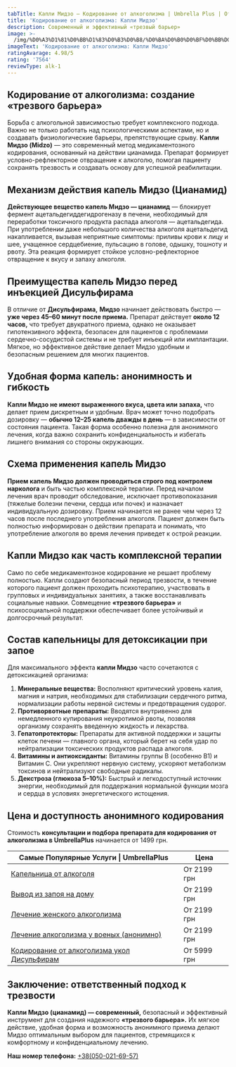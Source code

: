 ```yaml
---
tabTitle: Капли Мидзо — Кодирование от алкоголизма | Umbrella Plus | От 1499 грн
title: 'Кодирование от алкоголизма: Капли Мидзо'
description: Современный и эффективный «трезвый барьер»
image: >-
  /img/%D0%A3%D1%81%D0%BB%D1%83%D0%B3%D0%B8/%D0%BA%D0%B0%D0%BF%D0%BB%D0%B8%20%D0%BC%D0%B8%D0%B4%D0%B7%D0%BE%20%D0%BA%D0%BE%D0%B4%D0%B8%D1%80%D0%BE%D0%B2%D0%B0%D0%BD%D0%B8%D0%B5%20%D0%BE%D1%82%20%D0%B0%D0%BB%D0%BA%D0%BE%D0%B3%D0%BE%D0%BB%D0%B8%D0%B7%D0%BC%D0%B0.jpg
imageText: 'Кодирование от алкоголизма: Капли Мидзо'
ratingAvarage: 4.98/5
rating: '7564'
reviewType: alk-1
---
```


## Кодирование от алкоголизма: создание «трезвого барьера»

Борьба с алкогольной зависимостью требует комплексного подхода. Важно не только работать над психологическими аспектами, но и создавать физиологические барьеры, препятствующие срыву. **Капли Мидзо (Midzo)** — это современный метод медикаментозного кодирования, основанный на действии цианамида. Препарат формирует условно-рефлекторное отвращение к алкоголю, помогая пациенту сохранять трезвость и создавать основу для успешной реабилитации.

## Механизм действия капель Мидзо (Цианамид)

**Действующее вещество капель Мидзо — цианамид** — блокирует фермент ацетальдегиддегидрогеназу в печени, необходимый для переработки токсичного продукта распада алкоголя — ацетальдегида. При употреблении даже небольшого количества алкоголя ацетальдегид накапливается, вызывая неприятные симптомы: приливы крови к лицу и шее, учащенное сердцебиение, пульсацию в голове, одышку, тошноту и рвоту. Эта реакция формирует стойкое условно-рефлекторное отвращение к вкусу и запаху алкоголя.

## Преимущества капель Мидзо перед инъекцией Дисульфирама

В отличие от **Дисульфирама,** **Мидзо** начинает действовать быстро — **уже через 45–60 минут после приема.** Препарат действует **около 12 часов,** что требует двукратного приема, однако не оказывает гипотензивного эффекта, безопасен для пациентов с проблемами сердечно-сосудистой системы и не требует инъекций или имплантации. Мягкое, но эффективное действие делает Мидзо удобным и безопасным решением для многих пациентов.

## Удобная форма капель: анонимность и гибкость

**Капли Мидзо не имеют выраженного вкуса, цвета или запаха,** что делает прием дискретным и удобным. Врач может точно подобрать дозировку — **обычно 12–25 капель дважды в день** — в зависимости от состояния пациента. Такая форма особенно полезна для анонимного лечения, когда важно сохранить конфиденциальность и избегать лишнего внимания со стороны окружающих.

## Схема применения капель Мидзо

**Прием капель Мидзо должен проводиться строго под контролем нарколога** и быть частью комплексной терапии. Перед началом лечения врач проводит обследование, исключает противопоказания (тяжелые болезни печени, сердца или почек) и назначает индивидуальную дозировку. Прием начинается не ранее чем через 12 часов после последнего употребления алкоголя. Пациент должен быть полностью информирован о действии препарата и понимать, что употребление алкоголя во время лечения приведет к острой реакции.

## Капли Мидзо как часть комплексной терапии

Само по себе медикаментозное кодирование не решает проблему полностью. Капли создают безопасный период трезвости, в течение которого пациент должен проходить психотерапию, участвовать в групповых и индивидуальных занятиях, а также восстанавливать социальные навыки. Совмещение **«трезвого барьера»** и психосоциальной поддержки обеспечивает более устойчивый и долгосрочный результат.

## Состав капельницы для детоксикации при запое

Для максимального эффекта **капли Мидзо** часто сочетаются с детоксикацией организма:

1. **Минеральные вещества:** Восполняют критический уровень калия, магния и натрия, необходимых для стабилизации сердечного ритма, нормализации работы нервной системы и предотвращения судорог.
2. **Противорвотные препараты:** Вводятся внутривенно для немедленного купирования неукротимой рвоты, позволяя организму сохранять введенную жидкость и лекарства.
3. **Гепатопротекторы:** Препараты для активной поддержки и защиты клеток печени — главного органа, который берет на себя удар по нейтрализации токсических продуктов распада алкоголя.
4. **Витамины и антиоксиданты:** Витамины группы B (особенно B1) и Витамин C. Они укрепляют нервную систему, ускоряют метаболизм токсинов и нейтрализуют свободные радикалы.
5. **Декстроза (глюкоза 5–10%):** Быстрый и легкодоступный источник энергии, необходимый для поддержания нормальной функции мозга и сердца в условиях энергетического истощения.

## Цена и доступность анонимного кодирования

Стоимость **консультации и подбора препарата для кодирования от алкоголизма в UmbrellaPlus** начинается от 1499 грн.

| Самые Популярные Услуги \| UmbrellaPlus                                                       | Цена        |
| --------------------------------------------------------------------------------------------- | ----------- |
| [Капельница от алкоголя](kapelnica-ot-alkogolia-UmbrellaPlus)                                 | От 2199 грн |
| [Вывод из запоя на дому](Vivod-iz-zapoia-na-domy-UmbrellaPlus)                                | От 2199 грн |
| [Лечение женского алкоголизма](lechenie-jenskogo-alkogolizma-umbrellaplus)                    | От 2199 грн |
| [Лечение алкоголизма у военых (анонимно)](lechenie-alk-y-voenih)                              | От 2199 грн |
| [Кодирование от алкоголизма укол Дисульфирам](kodirovka-ot-alkogolia-disulfiram-umbrellaplus) | От 5999 грн |

## Заключение: ответственный подход к трезвости

**Капли Мидзо (цианамид) — современный,** безопасный и эффективный инструмент для создания надежного **«трезвого барьера».** Их мягкое действие, удобная форма и возможность анонимного приема делают Мидзо оптимальным выбором для пациентов, стремящихся к комфортному и конфиденциальному лечению.

**Наш номер телефона:** [+38(050-021-69-57)](tel:0500216957)
